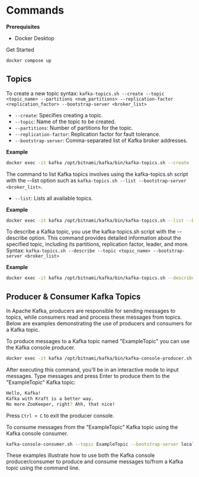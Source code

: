 # Commands
**Prerequisites**
- Docker Desktop

Get Started
```bash
docker compose up
```

## Topics

To create a new topic syntax:
`kafka-topics.sh --create --topic <topic_name> --partitions <num_partitions> --replication-factor <replication_factor> --bootstrap-server <broker_list>`
- `--create`: Specifies creating a topic.
- `--topic`: Name of the topic to be created.
- `--partitions`: Number of partitions for the topic.
- `--replication-factor`: Replication factor for fault tolerance.
- `--bootstrap-server`: Comma-separated list of Kafka broker addresses.

**Example**
```bash
docker exec -it kafka /opt/bitnami/kafka/bin/kafka-topics.sh --create --topic ExampleTopic --partitions 3 --replication-factor 1 --bootstrap-server localhost:9092
```

The command to list Kafka topics involves using the kafka-topics.sh script with the --list option such as `kafka-topics.sh --list --bootstrap-server <broker_list>`.
- `--list`: Lists all available topics.

**Example**
```bash
docker exec -it kafka /opt/bitnami/kafka/bin/kafka-topics.sh --list --bootstrap-server localhost:9092
```

To describe a Kafka topic, you use the kafka-topics.sh script with the --describe option. This command provides detailed information about the specified topic, including its partitions, replication factor, leader, and more. Syntax: `kafka-topics.sh --describe --topic <topic_name> --bootstrap-server <broker_list>`

**Example**
```bash
docker exec -it kafka /opt/bitnami/kafka/bin/kafka-topics.sh --describe --topic ExampleTopic --bootstrap-server localhost:9092
```

## Producer & Consumer Kafka Topics
In Apache Kafka, producers are responsible for sending messages to topics, while consumers read and process these messages from topics. Below are examples demonstrating the use of producers and consumers for a Kafka topic.

To produce messages to a Kafka topic named "ExampleTopic" you can use the Kafka console producer.
```bash
docker exec -it kafka /opt/bitnami/kafka/bin/kafka-console-producer.sh --topic ExampleTopic --bootstrap-server localhost:9092
```
After executing this command, you'll be in an interactive mode to input messages. Type messages and press Enter to produce them to the "ExampleTopic" Kafka topic:
```bash
Hello, Kafka!
Kafka with Kraft is a better way.
No more ZooKeeper, right? Ahh, that nice!
```
Press `Ctrl + C` to exit the producer console.

To consume messages from the "ExampleTopic" Kafka topic using the Kafka console consumer.
```bash
kafka-console-consumer.sh --topic ExampleTopic --bootstrap-server localhost:9092 --from-beginning
```
These examples illustrate how to use both the Kafka console producer/consumer to produce and consume messages to/from a Kafka topic using the command line.
